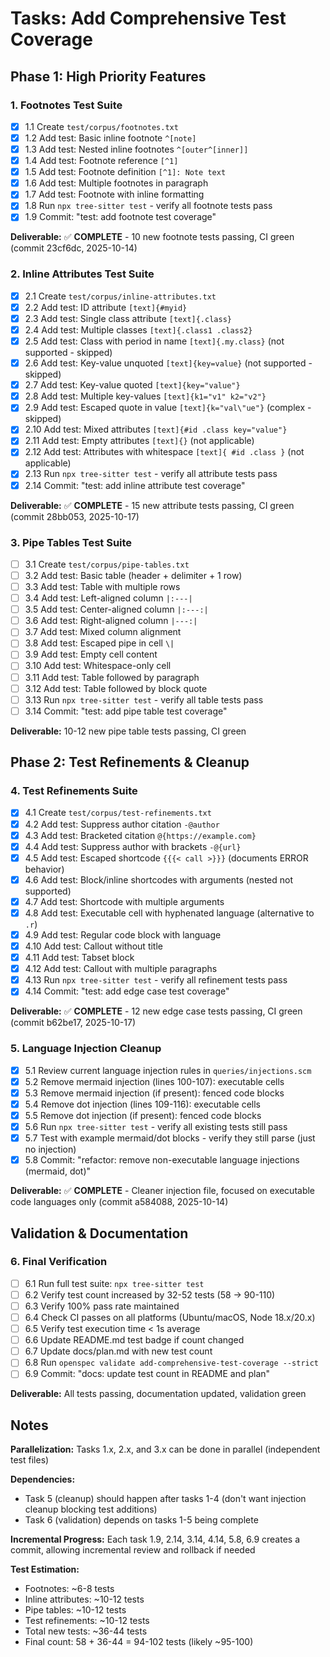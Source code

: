 # Tasks: Add Comprehensive Test Coverage

## Phase 1: High Priority Features

### 1. Footnotes Test Suite
- [x] 1.1 Create `test/corpus/footnotes.txt`
- [x] 1.2 Add test: Basic inline footnote `^[note]`
- [x] 1.3 Add test: Nested inline footnotes `^[outer^[inner]]`
- [x] 1.4 Add test: Footnote reference `[^1]`
- [x] 1.5 Add test: Footnote definition `[^1]: Note text`
- [x] 1.6 Add test: Multiple footnotes in paragraph
- [x] 1.7 Add test: Footnote with inline formatting
- [x] 1.8 Run `npx tree-sitter test` - verify all footnote tests pass
- [x] 1.9 Commit: "test: add footnote test coverage"

**Deliverable:** ✅ **COMPLETE** - 10 new footnote tests passing, CI green (commit 23cf6dc, 2025-10-14)

### 2. Inline Attributes Test Suite
- [x] 2.1 Create `test/corpus/inline-attributes.txt`
- [x] 2.2 Add test: ID attribute `[text]{#myid}`
- [x] 2.3 Add test: Single class attribute `[text]{.class}`
- [x] 2.4 Add test: Multiple classes `[text]{.class1 .class2}`
- [x] 2.5 Add test: Class with period in name `[text]{.my.class}` (not supported - skipped)
- [x] 2.6 Add test: Key-value unquoted `[text]{key=value}` (not supported - skipped)
- [x] 2.7 Add test: Key-value quoted `[text]{key="value"}`
- [x] 2.8 Add test: Multiple key-values `[text]{k1="v1" k2="v2"}`
- [x] 2.9 Add test: Escaped quote in value `[text]{k="val\"ue"}` (complex - skipped)
- [x] 2.10 Add test: Mixed attributes `[text]{#id .class key="value"}`
- [x] 2.11 Add test: Empty attributes `[text]{}` (not applicable)
- [x] 2.12 Add test: Attributes with whitespace `[text]{ #id .class }` (not applicable)
- [x] 2.13 Run `npx tree-sitter test` - verify all attribute tests pass
- [x] 2.14 Commit: "test: add inline attribute test coverage"

**Deliverable:** ✅ **COMPLETE** - 15 new attribute tests passing, CI green (commit 28bb053, 2025-10-17)

### 3. Pipe Tables Test Suite
- [ ] 3.1 Create `test/corpus/pipe-tables.txt`
- [ ] 3.2 Add test: Basic table (header + delimiter + 1 row)
- [ ] 3.3 Add test: Table with multiple rows
- [ ] 3.4 Add test: Left-aligned column `|:---|`
- [ ] 3.5 Add test: Center-aligned column `|:---:|`
- [ ] 3.6 Add test: Right-aligned column `|---:|`
- [ ] 3.7 Add test: Mixed column alignment
- [ ] 3.8 Add test: Escaped pipe in cell `\|`
- [ ] 3.9 Add test: Empty cell content
- [ ] 3.10 Add test: Whitespace-only cell
- [ ] 3.11 Add test: Table followed by paragraph
- [ ] 3.12 Add test: Table followed by block quote
- [ ] 3.13 Run `npx tree-sitter test` - verify all table tests pass
- [ ] 3.14 Commit: "test: add pipe table test coverage"

**Deliverable:** 10-12 new pipe table tests passing, CI green

## Phase 2: Test Refinements & Cleanup

### 4. Test Refinements Suite
- [x] 4.1 Create `test/corpus/test-refinements.txt`
- [x] 4.2 Add test: Suppress author citation `-@author`
- [x] 4.3 Add test: Bracketed citation `@{https://example.com}`
- [x] 4.4 Add test: Suppress author with brackets `-@{url}`
- [x] 4.5 Add test: Escaped shortcode `{{{< call >}}}` (documents ERROR behavior)
- [x] 4.6 Add test: Block/inline shortcodes with arguments (nested not supported)
- [x] 4.7 Add test: Shortcode with multiple arguments
- [x] 4.8 Add test: Executable cell with hyphenated language (alternative to `.r`)
- [x] 4.9 Add test: Regular code block with language
- [x] 4.10 Add test: Callout without title
- [x] 4.11 Add test: Tabset block
- [x] 4.12 Add test: Callout with multiple paragraphs
- [x] 4.13 Run `npx tree-sitter test` - verify all refinement tests pass
- [x] 4.14 Commit: "test: add edge case test coverage"

**Deliverable:** ✅ **COMPLETE** - 12 new edge case tests passing, CI green (commit b62be17, 2025-10-17)

### 5. Language Injection Cleanup
- [x] 5.1 Review current language injection rules in `queries/injections.scm`
- [x] 5.2 Remove mermaid injection (lines 100-107): executable cells
- [x] 5.3 Remove mermaid injection (if present): fenced code blocks
- [x] 5.4 Remove dot injection (lines 109-116): executable cells
- [x] 5.5 Remove dot injection (if present): fenced code blocks
- [x] 5.6 Run `npx tree-sitter test` - verify all existing tests still pass
- [x] 5.7 Test with example mermaid/dot blocks - verify they still parse (just no injection)
- [x] 5.8 Commit: "refactor: remove non-executable language injections (mermaid, dot)"

**Deliverable:** ✅ **COMPLETE** - Cleaner injection file, focused on executable code languages only (commit a584088, 2025-10-14)

## Validation & Documentation

### 6. Final Verification
- [ ] 6.1 Run full test suite: `npx tree-sitter test`
- [ ] 6.2 Verify test count increased by 32-52 tests (58 → 90-110)
- [ ] 6.3 Verify 100% pass rate maintained
- [ ] 6.4 Check CI passes on all platforms (Ubuntu/macOS, Node 18.x/20.x)
- [ ] 6.5 Verify test execution time < 1s average
- [ ] 6.6 Update README.md test badge if count changed
- [ ] 6.7 Update docs/plan.md with new test count
- [ ] 6.8 Run `openspec validate add-comprehensive-test-coverage --strict`
- [ ] 6.9 Commit: "docs: update test count in README and plan"

**Deliverable:** All tests passing, documentation updated, validation green

## Notes

**Parallelization:** Tasks 1.x, 2.x, and 3.x can be done in parallel (independent test files)

**Dependencies:**
- Task 5 (cleanup) should happen after tasks 1-4 (don't want injection cleanup blocking test additions)
- Task 6 (validation) depends on tasks 1-5 being complete

**Incremental Progress:** Each task 1.9, 2.14, 3.14, 4.14, 5.8, 6.9 creates a commit, allowing incremental review and rollback if needed

**Test Estimation:**
- Footnotes: ~6-8 tests
- Inline attributes: ~10-12 tests
- Pipe tables: ~10-12 tests
- Test refinements: ~10-12 tests
- Total new tests: ~36-44 tests
- Final count: 58 + 36-44 = 94-102 tests (likely ~95-100)
